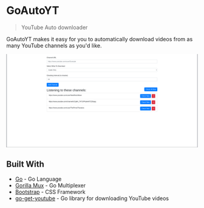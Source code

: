 # GoAutoYT
> YouTube Auto downloader

GoAutoYT makes it easy for you to automatically download videos from as many YouTube channels as you'd like.

![](homepage.png)

## Built With
* [Go](https://golang.org/) - Go Language
* [Gorilla Mux](https://github.com/gorilla/mux) - Go Multiplexer
* [Bootstrap](https://getbootstrap.com/) - CSS Framework
* [go-get-youtube](https://github.com/knadh/go-get-youtube) - Go library for downloading YouTube videos